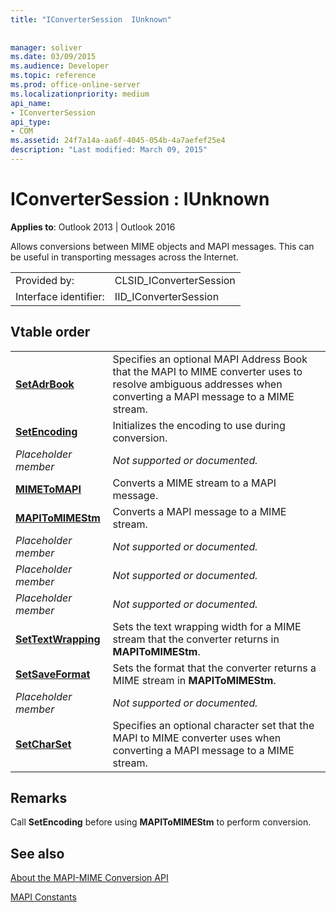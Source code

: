 ```yaml
---
title: "IConverterSession  IUnknown"
 
 
manager: soliver
ms.date: 03/09/2015
ms.audience: Developer
ms.topic: reference
ms.prod: office-online-server
ms.localizationpriority: medium
api_name:
- IConverterSession
api_type:
- COM
ms.assetid: 24f7a14a-aa6f-4045-054b-4a7aefef25e4
description: "Last modified: March 09, 2015"
---
```


# IConverterSession : IUnknown

  
  
**Applies to**: Outlook 2013 | Outlook 2016 
  
Allows conversions between MIME objects and MAPI messages. This can be useful in transporting messages across the Internet.
  
|||
|:-----|:-----|
|Provided by:  <br/> |CLSID_IConverterSession  <br/> |
|Interface identifier:  <br/> |IID_IConverterSession  <br/> |
   
## Vtable order

|||
|:-----|:-----|
|**[SetAdrBook](iconvertersession-setadrbook.md)** <br/> |Specifies an optional MAPI Address Book that the MAPI to MIME converter uses to resolve ambiguous addresses when converting a MAPI message to a MIME stream. |
|**[SetEncoding](iconvertersession-setencoding.md)** <br/> |Initializes the encoding to use during conversion. |
| *Placeholder member*  <br/> | *Not supported or documented.*  <br/> |
|**[MIMEToMAPI](iconvertersession-mimetomapi.md)** <br/> |Converts a MIME stream to a MAPI message. |
|**[MAPIToMIMEStm](iconvertersession-mapitomimestm.md)** <br/> |Converts a MAPI message to a MIME stream. |
| *Placeholder member*  <br/> | *Not supported or documented.*  <br/> |
| *Placeholder member*  <br/> | *Not supported or documented.*  <br/> |
| *Placeholder member*  <br/> | *Not supported or documented.*  <br/> |
|**[SetTextWrapping](iconvertersession-settextwrapping.md)** <br/> |Sets the text wrapping width for a MIME stream that the converter returns in **MAPIToMIMEStm**. |
|**[SetSaveFormat](iconvertersession-setsaveformat.md)** <br/> |Sets the format that the converter returns a MIME stream in **MAPIToMIMEStm**. |
| *Placeholder member*  <br/> | *Not supported or documented.*  <br/> |
|**[SetCharSet](iconvertersession-setcharset.md)** <br/> |Specifies an optional character set that the MAPI to MIME converter uses when converting a MAPI message to a MIME stream. |
   
## Remarks

Call **SetEncoding** before using **MAPIToMIMEStm** to perform conversion. 
  
## See also



[About the MAPI-MIME Conversion API](about-the-mapi-mime-conversion-api.md)
  
[MAPI Constants](mapi-constants.md)

